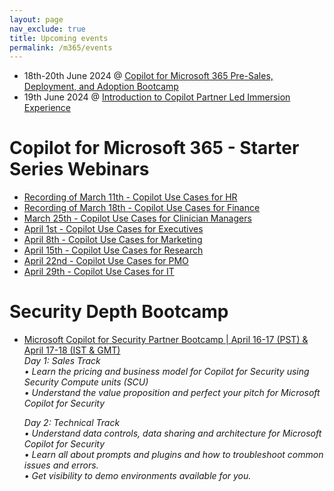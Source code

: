 ```yaml
---
layout: page
nav_exclude: true
title: Upcoming events
permalink: /m365/events
---
```


- 18th-20th June 2024 @ [Copilot for Microsoft 365 Pre-Sales, Deployment, and Adoption Bootcamp](https://vshow.on24.com/vshow/FY24_MWCWeek/registration/23378?partnerref=DP_MW_ORG_NL_MINDG)
- 19th June 2024 @ [Introduction to Copilot Partner Led Immersion Experience](https://levelupcspmwba.eventbuilder.com/Copilot)

# Copilot for Microsoft 365 - Starter Series Webinars

- [Recording of March 11th - Copilot Use Cases for HR](https://techcommunity.microsoft.com/t5/healthcare-and-life-sciences/recording-copilot-use-cases-for-hr-copilot-for-microsoft-365/ba-p/4082061)
- [Recording of March 18th - Copilot Use Cases for Finance](https://techcommunity.microsoft.com/t5/healthcare-and-life-sciences/recording-copilot-use-cases-for-finance-copilot-for-microsoft/ba-p/4089169)
- [March 25th - Copilot Use Cases for Clinician Managers](https://techcommunity.microsoft.com/gxcuf89792/attachments/gxcuf89792/HealthcareAndLifeSciencesBlog/2028/2/Copilot%20Use%20Cases%20for%20Clinician%20Managers%20-%20Copilot%20for%20M365%20-%20Starter%20Series%20.ics)
- [April 1st - Copilot Use Cases for Executives](https://techcommunity.microsoft.com/gxcuf89792/attachments/gxcuf89792/HealthcareAndLifeSciencesBlog/2028/4/Copilot%20Use%20Cases%20for%20Executives%20-%20Copilot%20for%20M365%20-%20Starter%20Series%20.ics)
- [April 8th - Copilot Use Cases for Marketing](https://techcommunity.microsoft.com/gxcuf89792/attachments/gxcuf89792/HealthcareAndLifeSciencesBlog/2028/3/Copilot%20Use%20Cases%20for%20Marketing%20-%20Copilot%20for%20M365%20-%20Starter%20Series%20.ics)
- [April 15th - Copilot Use Cases for Research](https://techcommunity.microsoft.com/gxcuf89792/attachments/gxcuf89792/HealthcareAndLifeSciencesBlog/2027/4/Copilot%20Use%20Cases%20for%20Research%20-%20Copilot%20for%20M365%20-%20Starter%20Series%20.ics)
- [April 22nd - Copilot Use Cases for PMO](https://techcommunity.microsoft.com/gxcuf89792/attachments/gxcuf89792/HealthcareAndLifeSciencesBlog/2027/2/Copilot%20Use%20Cases%20for%20PMO%20-%20Copilot%20for%20M365%20-%20Starter%20Series%20.ics)
- [April 29th - Copilot Use Cases for IT](https://techcommunity.microsoft.com/gxcuf89792/attachments/gxcuf89792/HealthcareAndLifeSciencesBlog/2027/3/Copilot%20Use%20Cases%20for%20IT%20-%20Copilot%20for%20M365%20-%20Starter%20Series%20.ics)

# Security Depth Bootcamp

- [Microsoft Copilot for Security Partner Bootcamp | April 16-17 (PST) & April 17-18 (IST & GMT)](https://aka.ms/AAly1yo)  
    _Day 1: Sales Track_  
    _•	Learn the pricing and business model for Copilot for Security using Security Compute units (SCU)_  
    _•	Understand the value proposition and perfect your pitch for Microsoft Copilot for Security_  
    
    _Day 2: Technical Track_  
    _•	Understand data controls, data sharing and architecture for Microsoft Copilot for Security_  
    _•	Learn all about prompts and plugins and how to troubleshoot common issues and errors._  
    _•	Get visibility to demo environments available for you._  
